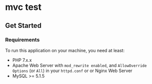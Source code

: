 # mvc test

Get Started
-----------
### Requirements

To run this application on your machine, you need at least:

* PHP 7.x.x
* Apache Web Server with `mod_rewrite enabled`, and `AllowOverride Options` (or `All`) in your `httpd.conf` or or Nginx Web Server
* MySQL >= 5.1.5
